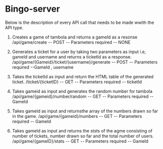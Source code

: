 # Bingo-server

Below is the description of every API call that needs to be made wwith the API type.

1. Creates a game of tambola and returns a gameId as a resonse 
/api/game/create -- POST
-- Parameters required -- NONE 

2. Generates a ticket for a user by taking two parameters as input i.e, gameId and username and returns a ticketId as a response.
/api/game/{Gameid}/ticket/{username}/generate -- POST
-- Parameters required --GameId , username

3. Takes the ticketId as input and return the HTML table of the generated ticket.
/ticket/{ticketID} -- GET
-- Parameters required -- ticketId

4. Takes gameid as input and generates the random number for tambola
/api/game/{gameid}/number/random -- GET
-- Parameters required -- GameId

5. Takes gameId as input and returnsthe array of the numbers drawn so far in the game.
/api/game/{gameid}/numbers -- GET
-- Parameters required -- GameId

6. Takes gameId as input and returns the ststs of the agme consisting of number of tickets, number drawn so far and the total number of users.
/api/game/{gameID}/stats -- GET
-- Parameters required -- GameId

